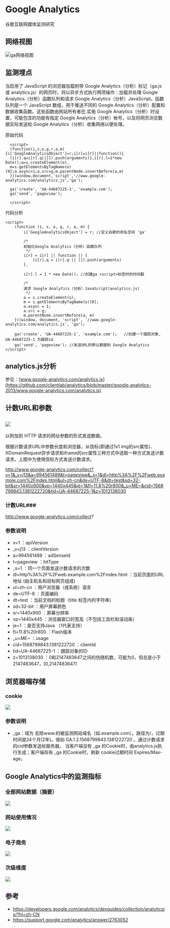 Google Analytics
==================

谷歌互联网媒体监测研究 


网络视图
--
![ga网络视图](https://raw.github.com/clientlab/analytics/master/google-analytics-2013/img/network.jpg)

监测埋点
--
当启用了 JavaScript 的浏览器加载附带 Google Analytics（分析）标记（ga.js 或 analytics.js）的网页时，将以异步方式执行两项操作：加载并处理 Google Analytics（分析）函数队列和请求 Google Analytics（分析）JavaScript。函数队列是一个 JavaScript 数组，用于推送不同的 Google Analytics（分析）配置和数据收集函数。这些函数由网站所有者在.实施 Google Analytics（分析）时设置，可能包含的功能有指定 Google Analytics（分析）帐号，以及将网页浏览数据实际发送给 Google Analytics（分析）收集网络以便处理。

原始代码

      <script>
      (function(i,s,o,g,r,a,m){i['GoogleAnalyticsObject']=r;i[r]=i[r]||function(){
      (i[r].q=i[r].q||[]).push(arguments)},i[r].l=1*new Date();a=s.createElement(o),
      m=s.getElementsByTagName(o)[0];a.async=1;a.src=g;m.parentNode.insertBefore(a,m)
      })(window,document,'script','//www.google-analytics.com/analytics.js','ga');
      
      ga('create', 'UA-44687225-1', 'example.com');
      ga('send', 'pageview');
      
      </script>

代码分析

	<script>
	    (function (i, s, o, g, r, a, m) {
	        i['GoogleAnalyticsObject'] = r; //定义谷歌的命名空间 ‘ga'
	
	        /*
	        初始化Google Analytics（分析）函数队列
	         */
	        i[r] = i[r] || function () {
	            (i[r].q = i[r].q || []).push(arguments)
	        },
	
	        i[r].l = 1 * new Date(); //创建ga <script>标签时的时间戳
	
	        /*
	        请求 Google Analytics（分析）JavaScript(analytics.js)
	         */
	        a = s.createElement(o),
	        m = s.getElementsByTagName(o)[0];
	        a.async = 1;
	        a.src = g;
	        m.parentNode.insertBefore(a, m)
	    })(window, document, 'script', '//www.google-analytics.com/analytics.js', 'ga');
	
	    ga('create', 'UA-44687225-1', 'example.com');   //创建一个跟踪对象, UA-44687225-1 为跟踪id
	    ga('send', 'pageview'); //发送URL的默认数据到 Google Analytics
	</script>

analytics.js分析
--
参见：[www.google-analytics.com/analytics.js](https://github.com/clientlab/analytics/blob/master/google-analytics-2013/www.google-analytics.com/analytics.js)

计数URL和参数
--
![](https://raw.github.com/clientlab/analytics/master/google-analytics-2013/img/send_request.jpg)
--

以附加到 HTTP 请求的网址参数的形式发送数据。

根据计数请求URL中参数长度和浏览器，从信标(即通过1x1 img的src属性)、XDomainRequest异步请求和iframe的src属性三种方式中选取一种方式发送计数请求。上图中为使用信标方式发送计数请求。

http://www.google-analytics.com/collect?v=1&_v=j13&a=994561489&t=pageview&_s=1&dl=http%3A%2F%2Fweb.example.com%2Findex.html&ul=zh-cn&de=UTF-8&dt=test&sd=32-bit&sr=1440x900&vp=1440x445&je=1&fl=11.8%20r800&_u=ME~&cid=1568799843.1381222720&tid=UA-44687225-1&z=1013138030

### 计数URL###
http://www.google-analytics.com/collect?

### 参数说明 ###
- v=1 ：apiVersion
- _v=j13 ：clientVersion
- a=994561489 ：adSenseId
- t=pageview ：hitType
- _s=1 ：同一个页面发送计数请求的次数
- dl=http%3A%2F%2Fweb.example.com%2Findex.html ：当前页面的URL地址 (由主机名和目标网页组成)
- ul=zh-cn ：用户浏览器（或系统）语言
- de=UTF-8 ：页面编码
- dt=test ：当前文档的标题（title 标签内的字符串）
- sd=32-bit ：用户屏幕颜色
- sr=1440x900 ：屏幕分辨率
- vp=1440x445 ：浏览器窗口的宽高（不包括工具栏和滚动条）
- je=1 ：是否支持Java （1代表支持）
- fl=11.8%20r800 ：Flash版本
- _u=ME~ ：usage
- cid=1568799843.1381222720 ：clientId
- tid=UA-44687225-1 ：跟踪对象的ID
- z=1013138030 ：0和2147483647之间的伪随机数，可能为0，但总是小于2147483647，[0,2147483647)

浏览器端存储
--
### cookie ###
![](https://raw.github.com/clientlab/analytics/master/google-analytics-2013/img/cookie.jpg)

### 参数说明 ###
- _ga：域为 去除www.的被监测网站域名（如.example.com），路径为/，过期时间是24个月(2年)。值如 GA.1.2.1568799843.1381222720 。通过计数请求的cid参数发送给服务器。
当客户端没有 _ga 的Cookie时，由analytics.js执行生成；客户端存有 _ga 的Cookie时，刷新 cookie过期时间 Expires/Max-age。

Google Analytics中的监测指标
--

### 全部网站数据（摘要） ###
![](https://raw.github.com/clientlab/analytics/master/google-analytics-2013/img/report.jpg)

### 网站使用情况 ###
![](https://raw.github.com/clientlab/analytics/master/google-analytics-2013/img/website_report.jpg)

### 电子商务 ###
![](https://raw.github.com/clientlab/analytics/master/google-analytics-2013/img/e-commerce_report.jpg)

### 次级维度 ###
![](https://raw.github.com/clientlab/analytics/master/google-analytics-2013/img/secondary_dimension.jpg)

参考
--

- https://developers.google.com/analytics/devguides/collection/analyticsjs/?hl=zh-CN
- https://support.google.com/analytics/answer/2763052